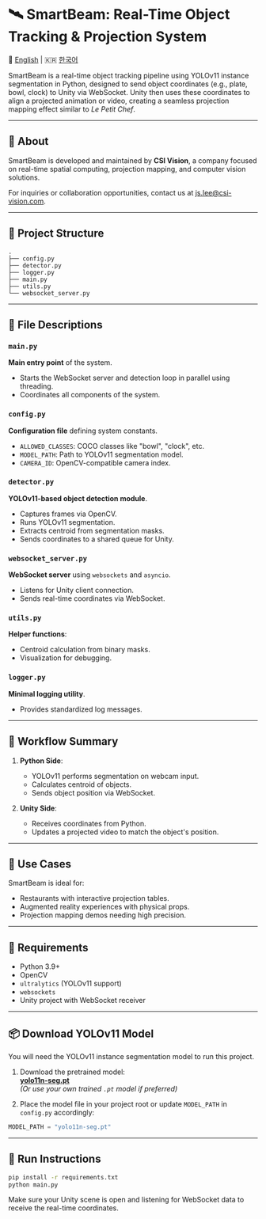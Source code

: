 # 🛰️ SmartBeam: Real-Time Object Tracking & Projection System

📘 [English](README.md) | 🇰🇷 [한국어](README.ko.md)

SmartBeam is a real-time object tracking pipeline using YOLOv11 instance segmentation in Python, designed to send object coordinates (e.g., plate, bowl, clock) to Unity via WebSocket. Unity then uses these coordinates to align a projected animation or video, creating a seamless projection mapping effect similar to *Le Petit Chef*.

---

## 🏢 About

SmartBeam is developed and maintained by **CSI Vision**, a company focused on real-time spatial computing, projection mapping, and computer vision solutions.

For inquiries or collaboration opportunities, contact us at [js.lee@csi-vision.com](mailto:js.lee@csi-vision.com).

---

## 📁 Project Structure
```
.
├── config.py
├── detector.py
├── logger.py
├── main.py
├── utils.py
└── websocket_server.py
```
---

## 🔧 File Descriptions

### `main.py`
**Main entry point** of the system.  
- Starts the WebSocket server and detection loop in parallel using threading.
- Coordinates all components of the system.

### `config.py`
**Configuration file** defining system constants.  
- `ALLOWED_CLASSES`: COCO classes like "bowl", "clock", etc.
- `MODEL_PATH`: Path to YOLOv11 segmentation model.
- `CAMERA_ID`: OpenCV-compatible camera index.

### `detector.py`
**YOLOv11-based object detection module**.  
- Captures frames via OpenCV.
- Runs YOLOv11 segmentation.
- Extracts centroid from segmentation masks.
- Sends coordinates to a shared queue for Unity.

### `websocket_server.py`
**WebSocket server** using `websockets` and `asyncio`.  
- Listens for Unity client connection.
- Sends real-time coordinates via WebSocket.

### `utils.py`
**Helper functions**:
- Centroid calculation from binary masks.
- Visualization for debugging.

### `logger.py`
**Minimal logging utility**.
- Provides standardized log messages.

---

## 🔁 Workflow Summary

1. **Python Side**:
   - YOLOv11 performs segmentation on webcam input.
   - Calculates centroid of objects.
   - Sends object position via WebSocket.

2. **Unity Side**:
   - Receives coordinates from Python.
   - Updates a projected video to match the object's position.

---

## 🧠 Use Cases

SmartBeam is ideal for:
- Restaurants with interactive projection tables.
- Augmented reality experiences with physical props.
- Projection mapping demos needing high precision.

---

## 🔌 Requirements

- Python 3.9+
- OpenCV
- `ultralytics` (YOLOv11 support)
- `websockets`
- Unity project with WebSocket receiver

---

## 📦 Download YOLOv11 Model

You will need the YOLOv11 instance segmentation model to run this project.

1. Download the pretrained model:  
   [**yolo11n-seg.pt**](https://docs.ultralytics.com/ko/tasks/segment/)  
   *(Or use your own trained `.pt` model if preferred)*

2. Place the model file in your project root or update `MODEL_PATH` in `config.py` accordingly:
```python
MODEL_PATH = "yolo11n-seg.pt"
```

---

## 🚀 Run Instructions
```bash
pip install -r requirements.txt
python main.py
```
Make sure your Unity scene is open and listening for WebSocket data to receive the real-time coordinates.
